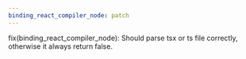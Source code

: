 ```yaml
---
binding_react_compiler_node: patch
---
```


fix(binding_react_compiler_node): Should parse tsx or ts file correctly, otherwise it always return false.
